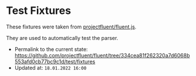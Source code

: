 # Test Fixtures

These fixtures were taken from [projectfluent/fluent.js](https://github.com/projectfluent/fluent.js).

They are used to automatically test the parser.

* Permalink to the current state: https://github.com/projectfluent/fluent/tree/334cea81f262320a7d6068b553afd0cb77bc9c1d/test/fixtures
* Updated at: `18.01.2022 16:00` 